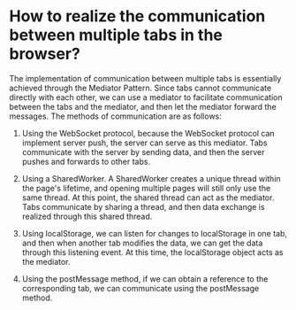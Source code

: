 # How to realize the communication between multiple tabs in the browser?

The implementation of communication between multiple tabs is essentially achieved through the Mediator Pattern. Since tabs cannot communicate directly with each other, we can use a mediator to facilitate communication between the tabs and the mediator, and then let the mediator forward the messages. The methods of communication are as follows:

1. Using the WebSocket protocol, because the WebSocket protocol can implement server push, the server can serve as this mediator. Tabs communicate with the server by sending data, and then the server pushes and forwards to other tabs.

2. Using a SharedWorker. A SharedWorker creates a unique thread within the page's lifetime, and opening multiple pages will still only use the same thread. At this point, the shared thread can act as the mediator. Tabs communicate by sharing a thread, and then data exchange is realized through this shared thread.

3. Using localStorage, we can listen for changes to localStorage in one tab, and then when another tab modifies the data, we can get the data through this listening event. At this time, the localStorage object acts as the mediator.


4. Using the postMessage method, if we can obtain a reference to the corresponding tab, we can communicate using the postMessage method.
